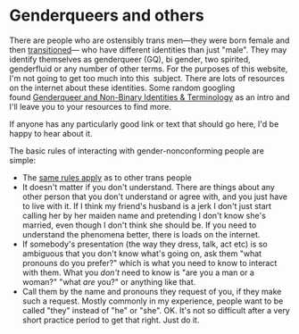 # Genderqueers and others

There are people who are ostensibly trans men—they were born female and then [transitioned](http://m4ftm.com/basics/what-is-transition/)— who have different identities than just "male". They may identify themselves as genderqueer (GQ), bi gender, two spirited, genderfluid or any number of other terms. For the purposes of this website, I'm not going to get too much into this  subject. There are lots of resources on the internet about these identities. Some random googling found [Genderqueer and Non-Binary Identities & Terminology](http://genderqueerid.com/gq-terms) as an intro and I'll leave you to your resources to find more.

If anyone has any particularly good link or text that should go here, I'd be happy to hear about it.

The basic rules of interacting with gender-nonconforming people are simple:

  * The [same rules apply](http://m4ftm.com/basics/manners/) as to other trans people
  * It doesn't matter if you don't understand. There are things about any other person that you don't understand or agree with, and you just have to live with it. If I think my friend's husband is a jerk I don't just start calling her by her maiden name and pretending I don't know she's married, even though I don't think she should be. If you need to understand the phenomena better, there is loads on the internet.
  * If somebody's presentation (the way they dress, talk, act etc) is so ambiguous that you don't know what's going on, ask them "what pronouns do you prefer?" which is what you need to know to interact with them. What you _don't_ need to know is "are you a man or a woman?" "what _are_ you?" or anything like that.
  * Call them by the name and pronouns they request of you, if they make such a request. Mostly commonly in my experience, people want to be called "they" instead of "he" or "she". OK. It's not so difficult after a very short practice period to get that right. Just do it.
